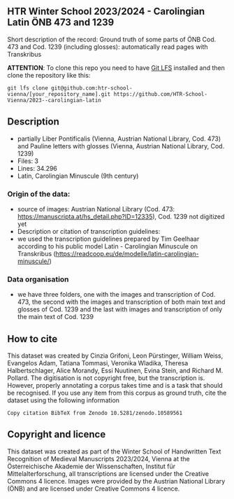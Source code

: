 ## HTR Winter School 2023/2024 - Carolingian Latin ÖNB 473 and 1239

Short description of the record: Ground truth of some parts of ÖNB Cod. 473 and Cod. 1239 (including glosses): automatically read pages with Transkribus 

**ATTENTION**: To clone this repo you need to have [Git LFS](https://git-lfs.com/) installed and then clone the repository like this:

```
git lfs clone git@github.com:htr-school-vienna/[your_repository_name].git https://github.com/HTR-School-Vienna/2023--carolingian-latin
```

## Description
- partially Liber Pontificalis (Vienna, Austrian National Library, Cod. 473) and Pauline letters with glosses (Vienna, Austrian National Library, Cod. 1239)
- Files: 3
- Lines: 34.296
- Latin, Carolingian Minuscule (9th century)

### Origin of the data:
- source of images: Austrian National Library (Cod. 473: https://manuscripta.at/hs_detail.php?ID=12335), Cod. 1239 not digitized yet
- Description or citation of transcription guidelines:  
 - we used the transcription guidelines prepared by Tim Geelhaar according to his public model Latin - Carolingian Minuscule on Transkribus (https://readcoop.eu/de/modelle/latin-carolingian-minuscule/)

### Data organisation
- we have three folders, one with the images and transcription of Cod. 473, the second with the images and transcription of both main text and glosses of Cod. 1239 and the last with images and transcription of only the main text of Cod. 1239

## How to cite
This dataset was created by Cinzia Grifoni, Leon Pürstinger, William Weiss, Evangelos Adam, Tatiana Tommasi, Veronika Wladika, Theresa Halbertschlager, Alice Morandy, Essi Nuutinen, Evina Stein, and Richard M. Pollard. The digitisation is not copyright free, but the transcription is. However, properly annotating a corpus takes time and is a task that should be recognised. If you use any item from this corpus as ground truth, cite the dataset using the following information

```
Copy citation BibTeX from Zenodo 10.5281/zenodo.10589561
```

## Copyright and licence
This dataset was created as part of the Winter School of Handwritten Text Recognition of Medieval Manuscripts 2023/2024, Vienna at the Österreichische Akademie der Wissenschaften, Institut für Mittelalterforschung, all transcriptions are licensed under the Creative Commons 4 licence. Images were provided by the Austrian National Library (ÖNB) and are licensed under Creative Commons 4 licence.